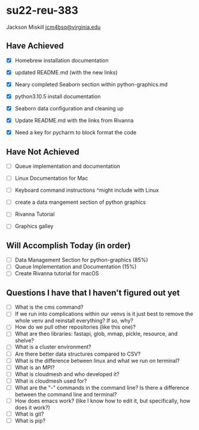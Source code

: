 # su22-reu-383

Jackson Miskill
jcm4bsq@virginia.edu

## Have Achieved 

- [x] Homebrew installation documentation
- [x] updated README.md (with the new links)
- [x] Neary completed Seaborn section within python-graphics.md
- [x] python3.10.5 install documentation
- [x] Seaborn data configuration and cleaning up
- [x] Update README.md with the links from Rivanna
- [x] Need a key for pycharm to block format the code






## Have Not Achieved
- [ ] Queue implementation and documentation
- [ ] Linux Documentation for Mac
- [ ] Keyboard command instructions ^might include with Linux
- [ ] create a data mangement section of python graphics
- [ ] Rivanna Tutorial
- [ ] Graphics galley


## Will Accomplish Today (in order)

- [ ] Data Management Section for python-graphics (85%)
- [ ] Queue Implementation and Documentation (15%)
- [ ] Create Rivanna tutorial for macOS

## Questions I have that I haven't figured out yet
- [ ] What is the cms command?
- [ ] If we run into complications within our venvs is it just best to remove the whole venv and reinstall everything? If so, why?
- [ ] How do we pull other repositories (like this one)?
- [ ] What are theo libraries: fastapi, glob, mmap, pickle, resource, and shelve?
- [ ] What is a cluster environment?
- [ ] Are there better data structures compared to CSV?
- [ ] What is the difference between linux and what we run on terminal?
- [ ] What is an MPI?
- [ ] What is cloudmesh and who developed it?
- [ ] What is cloudmesh used for?
- [ ] What are the "-" commands in the command line? Is there a difference between the command line and terminal?
- [ ] How does emacs work? (like I know how to edit it, but specifically, how does it work?)
- [ ] What is git?
- [ ] What is pip?
